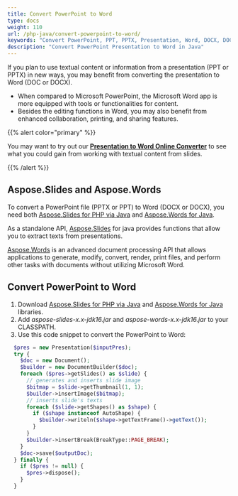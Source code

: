 ```yaml
---
title: Convert PowerPoint to Word
type: docs
weight: 110
url: /php-java/convert-powerpoint-to-word/
keywords: "Convert PowerPoint, PPT, PPTX, Presentation, Word, DOCX, DOC, PPTX to DOCX, PPT to DOC, PPTX to DOC, PPT to DOCX, Java, java, Aspose.Slides"
description: "Convert PowerPoint Presentation to Word in Java"
---
```


If you plan to use textual content or information from a presentation (PPT or PPTX) in new ways, you may benefit from converting the presentation to Word (DOC or DOCX). 

* When compared to Microsoft PowerPoint, the Microsoft Word app is more equipped with tools or functionalities for content. 
* Besides the editing functions in Word, you may also benefit from enhanced collaboration, printing, and sharing features. 

{{% alert color="primary" %}} 

You may want to try out our [**Presentation to Word Online Converter**](https://products.aspose.app/slides/conversion/ppt-to-word) to see what you could gain from working with textual content from slides. 

{{% /alert %}} 

## **Aspose.Slides and Aspose.Words**

To convert a PowerPoint file (PPTX or PPT) to Word (DOCX or DOCX), you need both [Aspose.Slides for PHP via Java](https://products.aspose.com/slides/php-java/) and [Aspose.Words for Java](https://products.aspose.com/words/php-java/).

As a standalone API, [Aspose.Slides](https://products.aspose.app/slides) for java provides functions that allow you to extract texts from presentations. 

[Aspose.Words](https://docs.aspose.com/words/php-java/) is an advanced document processing API that allows applications to generate, modify, convert, render, print files, and perform other tasks with documents without utilizing Microsoft Word.

## **Convert PowerPoint to Word**

1. Download [Aspose.Slides for PHP via Java](https://downloads.aspose.com/slides/java) and [Aspose.Words for Java](https://downloads.aspose.com/words/java) libraries.
2. Add *aspose-slides-x.x-jdk16.jar* and *aspose-words-x.x-jdk16.jar* to your CLASSPATH.
3. Use this code snippet to convert the PowerPoint to Word:

```php
  $pres = new Presentation($inputPres);
  try {
    $doc = new Document();
    $builder = new DocumentBuilder($doc);
    foreach ($pres->getSlides() as $slide) {
      // generates and inserts slide image
      $bitmap = $slide->getThumbnail(1, 1);
      $builder->insertImage($bitmap);
      // inserts slide's texts
      foreach ($slide->getShapes() as $shape) {
        if ($shape instanceof AutoShape) {
          $builder->writeln($shape->getTextFrame()->getText());
        }
      }
      $builder->insertBreak(BreakType::PAGE_BREAK);
    }
    $doc->save($outputDoc);
  } finally {
    if ($pres != null) {
      $pres->dispose();
    }
  }

```

